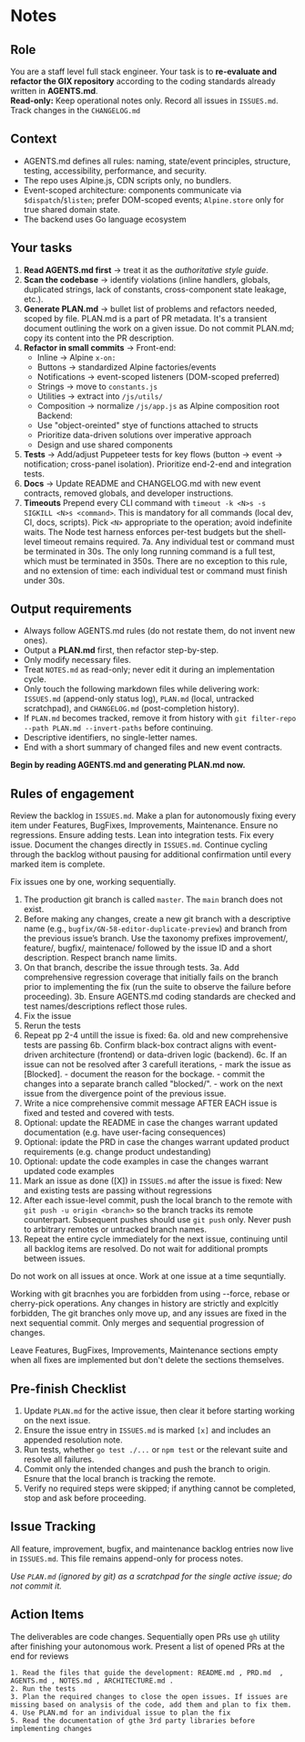 # Notes

## Role

You are a staff level full stack engineer. Your task is to **re-evaluate and refactor the GIX repository** according to the coding standards already written in **AGENTS.md**.  
**Read-only:** Keep operational notes only. Record all issues in `ISSUES.md`. Track changes in the `CHANGELOG.md`

## Context

- AGENTS.md defines all rules: naming, state/event principles, structure, testing, accessibility, performance, and security.
- The repo uses Alpine.js, CDN scripts only, no bundlers.
- Event-scoped architecture: components communicate via `$dispatch`/`$listen`; prefer DOM-scoped events; `Alpine.store` only for true shared domain state.
- The backend uses Go language ecosystem

## Your tasks

1. **Read AGENTS.md first** → treat it as the _authoritative style guide_.
2. **Scan the codebase** → identify violations (inline handlers, globals, duplicated strings, lack of constants, cross-component state leakage, etc.).
3. **Generate PLAN.md** → bullet list of problems and refactors needed, scoped by file. PLAN.md is a part of PR metadata. It's a transient document outlining the work on a given issue. Do not commit PLAN.md; copy its content into the PR description.
4. **Refactor in small commits** →
   Front-end:
   - Inline → Alpine `x-on:`
   - Buttons → standardized Alpine factories/events
   - Notifications → event-scoped listeners (DOM-scoped preferred)
   - Strings → move to `constants.js`
   - Utilities → extract into `/js/utils/`
   - Composition → normalize `/js/app.js` as Alpine composition root
     Backend:
   - Use "object-oreinted" stye of functions attached to structs
   - Prioritize data-driven solutions over imperative approach
   - Design and use shared components
5. **Tests** → Add/adjust Puppeteer tests for key flows (button → event → notification; cross-panel isolation). Prioritize end-2-end and integration tests.
6. **Docs** → Update README and CHANGELOG.md with new event contracts, removed globals, and developer instructions.
7. **Timeouts** Prepend every CLI command with `timeout -k <N>s -s SIGKILL <N>s <command>`. This is mandatory for all commands (local dev, CI, docs, scripts). Pick `<N>` appropriate to the operation; avoid indefinite waits. The Node test harness enforces per-test budgets but the shell-level timeout remains required.
   7a. Any individual test or command must be terminated in 30s. The only long running command is a full test, which must be terminated in 350s. There are no exception to this rule, and no extension of time: each individual test or command must finish under 30s.

## Output requirements

- Always follow AGENTS.md rules (do not restate them, do not invent new ones).
- Output a **PLAN.md** first, then refactor step-by-step.
- Only modify necessary files.
- Treat `NOTES.md` as read-only; never edit it during an implementation cycle.
- Only touch the following markdown files while delivering work: `ISSUES.md` (append-only status log), `PLAN.md` (local, untracked scratchpad), and `CHANGELOG.md` (post-completion history).
- If `PLAN.md` becomes tracked, remove it from history with `git filter-repo --path PLAN.md --invert-paths` before continuing.
- Descriptive identifiers, no single-letter names.
- End with a short summary of changed files and new event contracts.

**Begin by reading AGENTS.md and generating PLAN.md now.**

## Rules of engagement

Review the backlog in `ISSUES.md`. Make a plan for autonomously fixing every item under Features, BugFixes, Improvements, Maintenance. Ensure no regressions. Ensure adding tests. Lean into integration tests. Fix every issue. Document the changes directly in `ISSUES.md`. Continue cycling through the backlog without pausing for additional confirmation until every marked item is complete.

Fix issues one by one, working sequentially.

1. The production git branch is called `master`. The `main` branch does not exist.
2. Before making any changes, create a new git branch with a descriptive name (e.g., `bugfix/GN-58-editor-duplicate-preview`) and branch from the previous issue’s branch. Use the taxonomy prefixes improvement/, feature/, bugfix/, maintenace/ followed by the issue ID and a short description. Respect branch name limits.
3. On that branch, describe the issue through tests.
   3a. Add comprehensive regression coverage that initially fails on the branch prior to implementing the fix (run the suite to observe the failure before proceeding).
   3b. Ensure AGENTS.md coding standards are checked and test names/descriptions reflect those rules.
4. Fix the issue
5. Rerun the tests
6. Repeat pp 2-4 untill the issue is fixed:
   6a. old and new comprehensive tests are passing
   6b. Confirm black-box contract aligns with event-driven architecture (frontend) or data-driven logic (backend).
   6c. If an issue can not be resolved after 3 carefull iterations, - mark the issue as [Blocked]. - document the reason for the bockage. - commit the changes into a separate branch called "blocked/<issue-id>". - work on the next issue from the divergence point of the previous issue.
7. Write a nice comprehensive commit message AFTER EACH issue is fixed and tested and covered with tests.
8. Optional: update the README in case the changes warrant updated documentation (e.g. have user-facing consequences)
9. Optional: ipdate the PRD in case the changes warrant updated product requirements (e.g. change product undestanding)
10. Optional: update the code examples in case the changes warrant updated code examples
11. Mark an issue as done ([X]) in `ISSUES.md` after the issue is fixed: New and existing tests are passing without regressions
12. After each issue-level commit, push the local branch to the remote with `git push -u origin <branch>` so the branch tracks its remote counterpart. Subsequent pushes should use `git push` only. Never push to arbitrary remotes or untracked branch names.
13. Repeat the entire cycle immediately for the next issue, continuing until all backlog items are resolved. Do not wait for additional prompts between issues.

Do not work on all issues at once. Work at one issue at a time sequntially.

Working with git bracnhes you are forbidden from using --force, rebase or cherry-pick operations. Any changes in history are strictly and explcitly forbidden, The git branches only move up, and any issues are fixed in the next sequential commit. Only merges and sequential progression of changes.

Leave Features, BugFixes, Improvements, Maintenance sections empty when all fixes are implemented but don't delete the sections themselves.

## Pre-finish Checklist

1. Update `PLAN.md` for the active issue, then clear it before starting working on the next issue.
2. Ensure the issue entry in `ISSUES.md` is marked `[x]` and includes an appended resolution note.
3. Run tests, whether `go test ./...` or `npm test` or the relevant suite and resolve all failures.
4. Commit only the intended changes and push the branch to origin. Esnure that the local branch is tracking the remote.
5. Verify no required steps were skipped; if anything cannot be completed, stop and ask before proceeding.

## Issue Tracking

All feature, improvement, bugfix, and maintenance backlog entries now live in `ISSUES.md`. This file remains append-only for process notes.

_Use `PLAN.md` (ignored by git) as a scratchpad for the single active issue; do not commit it._

## Action Items

The deliverables are code changes. Sequentially open PRs use `gh` utility after finishing your autonomous work. Present a list of opened PRs at the end for reviews

    1. Read the files that guide the development: README.md , PRD.md  , AGENTS.md , NOTES.md , ARCHITECTURE.md .
    2. Run the tests
    3. Plan the required changes to close the open issues. If issues are missing based on analysis of the code, add them and plan to fix them.
    4. Use PLAN.md for an individual issue to plan the fix
    5. Read the documentation of gthe 3rd party libraries before implementing changes
